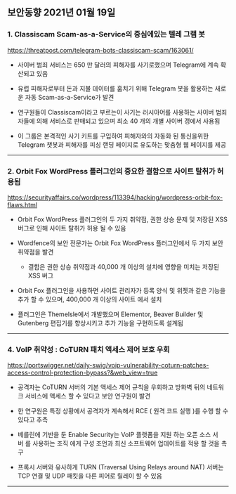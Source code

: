 ## 보안동향 2021년 01월 19일  
   
    
### 1. Classiscam Scam-as-a-Service의 중심에있는 텔레 그램 봇  
       
  
https://threatpost.com/telegram-bots-classiscam-scam/163061/  
    
  
- 사이버 범죄 서비스는 650 만 달러의 피해자를 사기로했으며 Telegram에 계속 확산되고 있음  
  

- 유럽 피해자로부터 돈과 지불 데이터를 훔치기 위해 Telegram 봇을 활용하는 새로운 자동 Scam-as-a-Service가 발견  
  

- 연구원들이 Classiscam이라고 부르는이 사기는 러시아어를 사용하는 사이버 범죄자들에 의해 서비스로 판매되고 있으며 최소 40 개의 개별 사이버 갱에서 사용됨  
- 이 그룹은 본격적인 사기 키트를 구입하여 피해자와의 자동화 된 통신을위한 Telegram 챗봇과 피해자를 피싱 랜딩 페이지로 유도하는 맞춤형 웹 페이지를 제공  
      
---
  
  
### 2. Orbit Fox WordPress 플러그인의 중요한 결함으로 사이트 탈취가 허용됨
   
   
https://securityaffairs.co/wordpress/113394/hacking/wordpress-orbit-fox-flaws.html    
    
    
- Orbit Fox WordPress 플러그인의 두 가지 취약점, 권한 상승 문제 및 저장된 XSS 버그로 인해 사이트 탈취가 허용 될 수 있음  
- Wordfence의 보안 전문가는 Orbit Fox WordPress 플러그인에서 두 가지 보안 취약점을 발견  
    - 결함은 권한 상승 취약점과 40,000 개 이상의 설치에 영향을 미치는 저장된 XSS 버그  
  

- Orbit Fox 플러그인을 사용하면 사이트 관리자가 등록 양식 및 위젯과 같은 기능을 추가 할 수 있으며, 400,000 개 이상의 사이트 에서 설치  
- 플러그인은 ThemeIsle에서 개발했으며 Elementor, Beaver Builder 및 Gutenberg 편집기를 향상시키고 추가 기능을 구현하도록 설계됨  
  
   
---
  
  
### 4. VoIP 취약성 : CoTURN 패치 액세스 제어 보호 우회  
  
  
https://portswigger.net/daily-swig/voip-vulnerability-coturn-patches-access-control-protection-bypass?&web_view=true   
    
  
- 공격자는 CoTURN 서버의 기본 액세스 제어 규칙을 우회하고 방화벽 뒤의 네트워크 서비스에 액세스 할 수 있다고 보안 연구원이 발견  
  

- 한 연구원은 특정 상황에서 공격자가 계속해서 RCE ( 원격 코드 실행 )를 수행 할 수 있다고 추측  
  

- 베를린에 기반을 둔 Enable Security는 VoIP 플랫폼을 지원 하는 오픈 소스 서버 를 사용하는 조직 에게 구성 조언과 최신 소프트웨어 업데이트를 적용 할 것을 촉구  
  

- 프록시 서버와 유사하게 TURN (Traversal Using Relays around NAT) 서버는 TCP 연결 및 UDP 패킷을 다른 피어로 릴레이 할 수 있음  

  
---
